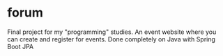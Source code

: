 # forum

Final project for my "programming" studies. An event website where you can create and register for events. Done completely on Java with Spring Boot JPA
